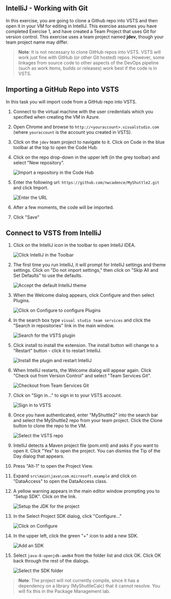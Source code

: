 ## IntelliJ - Working with Git

In this exercise, you are going to clone a Github repo into VSTS and then open it in your VM for editing in IntelliJ.
This exercise assumes you have completed Exercise 1, and have created a Team Project that uses Git for version control. This exercise uses a team project named **jdev**, though your team project name may differ.

> **Note**: It is not necessary to clone GitHub repos into VSTS. VSTS will work just fine with GitHub (or other Git hosted) repos. However, some linkages from source code to other aspects of the DevOps pipeline (such as work items, builds or releases) work best if the code is in VSTS.

Importing a GitHub Repo into VSTS
---------------------------------

In this task you will import code from a GitHub repo into VSTS.

1. Connect to the virtual machine with the user credentials which you specified when creating the VM in Azure.
1. Open Chrome and browse to `http://<youraccount>.visualstudio.com` (where `youraccount` is the account you created in VSTS).
1. Click on the `jdev` team project to navigate to it. Click on Code in the blue toolbar at the top to open the Code Hub.
1. Click on the repo drop-down in the upper left (in the grey toolbar) and select "New repository".

    ![Import a repository in the Code Hub](images/intellij-git/import-repo.png "Import a repository in the Code Hub")

1. Enter the following url: `https://github.com/nwcadence/MyShuttle2.git` and click Import.

    ![Enter the URL](images/intellij-git/import-repo-url.png "Enter the URL")

1. After a few moments, the code will be imported.

1. Click "Save"

Connect to VSTS from IntelliJ
-----------------------------

1. Click on the IntelliJ icon in the toolbar to open IntellJ IDEA.

    ![Click IntelliJ in the Toolbar](images/intellij-git/click-intellij.png "Click IntelliJ in the Toolbar")

1. The first time you run IntelliJ, it will prompt for IntelliJ settings and theme settings. Click on "Do not import settings," then click on "Skip All and Set Defaults" to use the defaults.

    ![Accept the default IntelliJ theme](images/intellij-git/intellij-defaults.png "Accept the default IntelliJ theme")

1. When the Welcome dialog appears, click Configure and then select Plugins.

    ![Click on Configure to configure Plugins](images/intellij-git/intellij-config-plugins.png "Click on Configure to configure Plugins")

1. In the search box type `visual studio team services` and click the "Search in repositories" link in the main window.

    ![Search for the VSTS plugin](images/intellij-git/intellij-search-vsts.png "Search for the VSTS plugin")

1. Click install to install the extension. The install button will change to a "Restart" button - click it to restart IntelliJ.

    ![Install the plugin and restart IntelliJ](images/intellij-git/intellij-click-install.png "Install the plugin and restart IntelliJ")

1. When IntelliJ restarts, the Welcome dialog will appear again. Click "Check out from Version Control" and select "Team Services Git".

    ![Checkout from Team Services Git](images/intellij-git/intellij-open-from-vsts.png "Checkout from Team Services Git")

1. Click on "Sign in..." to sign in to your VSTS account.

    ![Sign in to VSTS](images/intellij-git/intellij-vsts-signin.png "Sign in to VSTS")

1. Once you have authenticated, enter "MyShuttle2" into the search bar and select the MyShuttle2 repo from your team project. Click the Clone button to clone the repo to the VM.

    ![Select the VSTS repo](images/intellij-git/intellij-select-repo.png "Select the VSTS repo")

1. IntelliJ detects a Maven project file (pom.xml) and asks if you want to open it. Click "Yes" to open the project. You can dismiss the Tip of the Day dialog that appears.

1. Press "Alt-1" to open the Project View.
1. Expand `src\main\java\com.microsoft.example` and click on "DataAccess" to open the DataAccess class.
1. A yellow warning appears in the main editor window prompting you to "Setup SDK". Click on the link.

    ![Setup the JDK for the project](images/intellij-git/intellij-setup-sdk.png "Setup the JDK for the project")

1. In the Select Project SDK dialog, click "Configure..."

    ![Click on Configure](images/intellij-git/intellij-jdk-configure.png "Click on Configure")

1. In the upper left, click the green "+" icon to add a new SDK.

    ![Add an SDK](images/intellij-git/intellij-add-sdk.png "Add an SDK")

1. Select `java-8-openjdk-amd64` from the folder list and click OK. Click OK back through the rest of the dialogs.

    ![Select the SDK folder](images/intellij-git/intellij-select-sdk.png "Select the SDK folder")

> **Note**: The project will not currently compile, since it has a dependency on a library (MyShuttleCalc) that it cannot resolve. You will fix this in the Package Management lab.